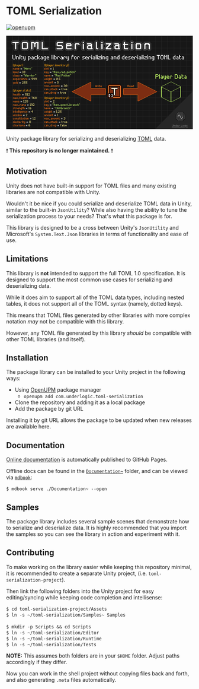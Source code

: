 # TOML Serialization

[![openupm](https://img.shields.io/npm/v/com.underlogic.toml-serialization?label=openupm&registry_uri=https://package.openupm.com)](https://openupm.com/packages/com.underlogic.toml-serialization/)

![image](Documentation~/src/images/cover.png)

Unity package library for serializing and deserializing [TOML](https://toml.io/en/) data.

:exclamation: **This repository is no longer maintained.** :exclamation:

## Motivation

Unity does not have built-in support for TOML files and many existing libraries are not compatible with Unity.

Wouldn't it be nice if you could serialize and deserialize TOML data in Unity, similar to the built-in `JsonUtility`?
While also having the ability to tune the serialization process to your needs? That's what this package is for.

This library is designed to be a cross between Unity's `JsonUtility` and Microsoft's `System.Text.Json` libraries in terms of functionality and ease of use.

## Limitations

This library is **not** intended to support the full TOML 1.0 specification.
It is designed to support the most common use cases for serializing and deserializing data.

While it does aim to support all of the TOML data types, including nested tables, it does not support all of the TOML syntax (namely, dotted keys).

This means that TOML files generated by other libraries with more complex notation _may_ not be compatible with this library.

However, any TOML file generated by this library _should_ be compatible with other TOML libraries (and itself).

## Installation

The package library can be installed to your Unity project in the following ways:

- Using [OpenUPM](https://openupm.com/) package manager
  - `openupm add com.underlogic.toml-serialization`
- Clone the repository and adding it as a local package
- Add the package by git URL

Installing it by git URL allows the package to be updated when new releases are available here.

## Documentation

[Online documentation](https://underlogic.github.io/toml-serialization/) is automatically published to GitHub Pages.

Offline docs can be found in the [`Documentation~`](./Documentation~) folder, and can be viewed via [`mdbook`](https://rust-lang.github.io/mdBook/index.html):

```shell
$ mdbook serve ./Documentation~ --open
```

## Samples

The package library includes several sample scenes that demonstrate how to serialize and deserialize data.
It is highly recommended that you import the samples so you can see the library in action and experiment with it.

## Contributing

To make working on the library easier while keeping this repository minimal, it is recommended to create a separate Unity project, (i.e. `toml-serialization-project`).

Then link the following folders into the Unity project for easy editing/syncing while keeping code completion and intellisense:

```shell
$ cd toml-serialization-project/Assets
$ ln -s ~/toml-serialization/Samples~ Samples

$ mkdir -p Scripts && cd Scripts
$ ln -s ~/toml-serialization/Editor
$ ln -s ~/toml-serialization/Runtime
$ ln -s ~/toml-serialization/Tests
```

**NOTE:** This assumes both folders are in your `$HOME` folder. Adjust paths accordingly if they differ.

Now you can work in the shell project without copying files back and forth, and also generating `.meta` files automatically.
